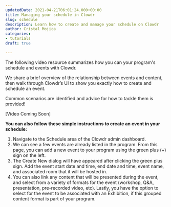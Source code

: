 ```yaml
---
updatedDate: 2021-04-21T06:01:24.000+00:00
title: Managing your schedule in Clowdr
slug: schedule
description: Learn how to create and manage your schedule on Clowdr
author: Cristal Mojica
categories:
- tutorials
draft: true

---
```

The following video resource summarizes how you can your program's schedule and events with Clowdr.

We share a brief overview of the relationship between events and content, then walk through Clowdr’s UI to show you exactly how to create and schedule an event.

Common scenarios are identified and advice for how to tackle them is provided!

\[Video Coming Soon\]

**You can also follow these simple instructions to create an event in your schedule:**

1. Navigate to the Schedule area of the Clowdr admin dashboard.
2. We can see a few events are already listed in the program. From this page, you can add a new event to your program using the green plus (+) sign on the left.
3. The Create New dialog will have appeared after clicking the green plus sign. Add the event start date and time, end date and time, event name, and associated room that it will be hosted in. 
4. You can also link any content that will be presented during the event, and select from a variety of formats for the event (workshop, Q&A, presentation, pre-recorded video, etc).  Lastly, you have the option to select for the event to be associated with an Exhibition, if this grouped content format is part of your program.